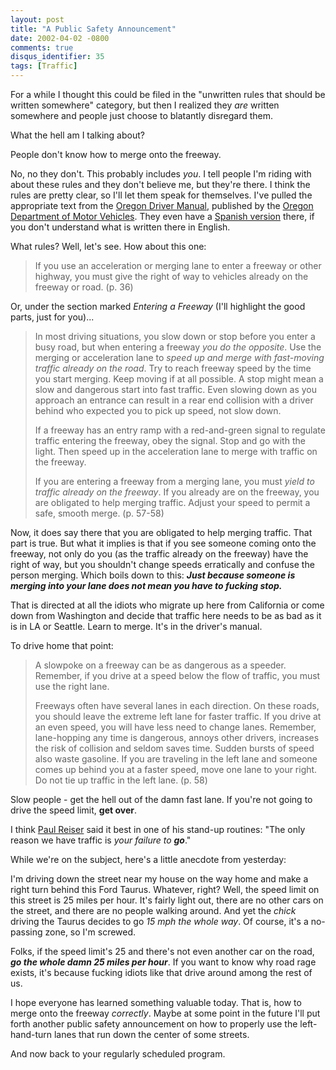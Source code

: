```yaml
---
layout: post
title: "A Public Safety Announcement"
date: 2002-04-02 -0800
comments: true
disqus_identifier: 35
tags: [Traffic]
---
```

For a while I thought this could be filed in the "unwritten rules that
should be written somewhere" category, but then I realized they *are*
written somewhere and people just choose to blatantly disregard them.
 
 What the hell am I talking about?
 
 People don't know how to merge onto the freeway.
 
 No, no they don't. This probably includes *you*. I tell people I'm
riding with about these rules and they don't believe me, but they're
there. I think the rules are pretty clear, so I'll let them speak for
themselves. I've pulled the appropriate text from the [Oregon Driver
Manual](http://www.odot.state.or.us/forms/dmv/37.pdf), published by the
[Oregon Department of Motor Vehicles](http://www.odot.state.or.us/dmv/).
They even have a [Spanish
version](http://www.odot.state.or.us/forms/dmv/37s.pdf) there, if you
don't understand what is written there in English.
 
 What rules? Well, let's see. How about this one:
 
> 
>  
>  If you use an acceleration or merging lane to enter a freeway or
> other highway, you must give the right of way to vehicles already on
> the freeway or road.
> (p. 36)
> 
>  

 
 Or, under the section marked *Entering a Freeway* (I'll highlight the
good parts, just for you)...
 
> 
>  
>  In most driving situations, you slow down or stop before you enter a
> busy road, but when entering a freeway *you do the opposite*. Use the
> merging or acceleration lane to *speed up and merge with fast-moving
> traffic already on the road*. Try to reach freeway speed by the time
> you start merging. Keep moving if at all possible. A stop might mean a
> slow and dangerous start into fast traffic. Even slowing down as you
> approach an entrance can result in a rear end collision with a driver
> behind who expected you to pick up speed, not slow down.
>  
>  If a freeway has an entry ramp with a red-and-green signal to
> regulate traffic entering the freeway, obey the signal. Stop and go
> with the light. Then speed up in the acceleration lane to merge with
> traffic on the freeway.
>  
>  If you are entering a freeway from a merging lane, you must *yield to
> traffic already on the freeway*. If you already are on the freeway,
> you are obligated to help merging traffic. Adjust your speed to permit
> a safe, smooth merge.
> (p. 57-58)
> 
>  

 
 Now, it does say there that you are obligated to help merging traffic.
That part is true. But what it implies is that if you see someone coming
onto the freeway, not only do you (as the traffic already on the
freeway) have the right of way, but you shouldn't change speeds
erratically and confuse the person merging. Which boils down to this:
***Just because someone is merging into your lane does not mean you have
to fucking stop.***
 
 That is directed at all the idiots who migrate up here from California
or come down from Washington and decide that traffic here needs to be as
bad as it is in LA or Seattle. Learn to merge. It's in the driver's
manual.
 
 To drive home that point:
 
> 
>  
>  A slowpoke on a freeway can be as dangerous as a speeder. Remember,
> if you drive at a speed below the flow of traffic, you must use the
> right lane.
>  
>  Freeways often have several lanes in each direction. On these roads,
> you should leave the extreme left lane for faster traffic. If you
> drive at an even speed, you will have less need to change lanes.
> Remember, lane-hopping any time is dangerous, annoys other drivers,
> increases the risk of collision and seldom saves time. Sudden bursts
> of speed also waste gasoline. If you are traveling in the left lane
> and someone comes up behind you at a faster speed, move one lane to
> your right. Do not tie up traffic in the left lane.
> (p. 58)
> 
>  

 
 Slow people - get the hell out of the damn fast lane. If you're not
going to drive the speed limit, **get over**.
 
 I think [Paul Reiser](http://us.imdb.com/Name?Reiser,+Paul) said it
best in one of his stand-up routines: "The only reason we have traffic
is *your failure to **go***."
 
 While we're on the subject, here's a little anecdote from yesterday:
 
 I'm driving down the street near my house on the way home and make a
right turn behind this Ford Taurus. Whatever, right? Well, the speed
limit on this street is 25 miles per hour. It's fairly light out, there
are no other cars on the street, and there are no people walking around.
And yet the *chick* driving the Taurus decides to go *15 mph the whole
way*. Of course, it's a no-passing zone, so I'm screwed.
 
 Folks, if the speed limit's 25 and there's not even another car on the
road, ***go the whole damn 25 miles per hour***. If you want to know why
road rage exists, it's because fucking idiots like that drive around
among the rest of us.
 
 I hope everyone has learned something valuable today. That is, how to
merge onto the freeway *correctly*. Maybe at some point in the future
I'll put forth another public safety announcement on how to properly use
the left-hand-turn lanes that run down the center of some streets.
 
 And now back to your regularly scheduled program.
